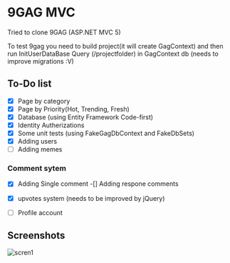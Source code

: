 # 9GAG MVC 
Tried to clone 9GAG (ASP.NET MVC 5)

To test 9gag you need to build project(it will create GagContext)
and then run InitUserDataBase Query (/projectfolder) in GagContext db (needs to improve migrations :V)
## To-Do list 
- [x] Page by category
- [x] Page by Priority(Hot, Trending, Fresh)
- [x] Database (using Entity Framework Code-first)
- [x] Identity Autherizations
- [x] Some unit tests (using FakeGagDbContext and FakeDbSets)
- [x] Adding users
- [ ] Adding memes
 ### Comment sytem
 -[x] Adding Single comment
 -[] Adding respone comments
 
 - [x] upvotes system (needs to be improved by jQuery)
 - [ ] Profile account

## Screenshots
![scren1](https://user-images.githubusercontent.com/29101386/43652488-a91ae21a-9745-11e8-87a6-7eab81f8f630.png)


